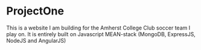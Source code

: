 # ProjectOne
This is a website I am building for the Amherst College Club soccer team I play on. It is entirely built on Javascript MEAN-stack
(MongoDB, ExpressJS, NodeJS and AngularJS)
